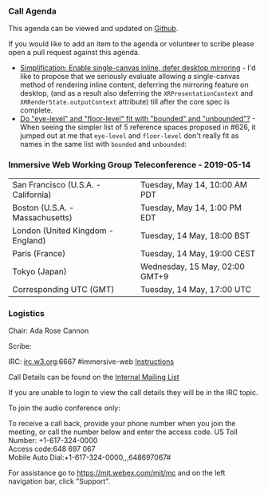 ### Call Agenda

This agenda can be viewed and updated on [Github](https://github.com/immersive-web/administrivia/blob/master/meetings/wg/2019-05-14-Immersive_Web_Working_Group_Teleconference-agenda.md).

If you would like to add an item to the agenda or volunteer to scribe please open a pull request against this agenda.

* [Simplification: Enable single-canvas inline, defer desktop mirroring](https://github.com/immersive-web/webxr/issues/636) - I'd like to propose that we seriously evaluate allowing a single-canvas method of rendering inline content, deferring the mirroring feature on desktop, (and as a result also deferring the `XRPresentationContext` and `XRRenderState.outputContext` attribute) till after the core spec is complete.
* [Do "eye-level" and "floor-level" fit with "bounded" and "unbounded"?](https://github.com/immersive-web/webxr/issues/633) - When seeing the simpler list of 5 reference spaces proposed in #626, it jumped out at me that `eye-level` and `floor-level` don't really fit as names in the same list with `bounded` and `unbounded`:

### Immersive Web Working Group Teleconference - 2019-05-14

<table>
<tr><td> San Francisco (U.S.A. - California) <td> Tuesday, May 14, 10:00 AM PDT
<tr><td> Boston (U.S.A. - Massachusetts) <td> Tuesday, May 14, 1:00 PM EDT
<tr><td> London (United Kingdom - England) <td> Tuesday, 14 May, 18:00 BST
<tr><td> Paris (France) <td> Tuesday, 14 May, 19:00 CEST
<tr><td> Tokyo (Japan) <td> Wednesday, 15 May, 02:00 GMT+9
<tr><td> Corresponding UTC (GMT) <td> Tuesday, 14 May, 17:00 UTC
</table>

### Logistics

Chair: Ada Rose Cannon

Scribe:

IRC: [irc.w3.org](http://irc.w3.org/):6667 #immersive-web [Instructions](https://github.com/immersive-web/administrivia/blob/master/IRC.md)

Call Details can be found on the [Internal Mailing List](https://lists.w3.org/Archives/Member/internal-immersive-web/2019Feb/0002.html)

If you are unable to login to view the call details they will be in the IRC topic.

To join the audio conference only: 

To receive a call back, provide your phone number when you join the meeting, or call the number below and enter the access code.
US Toll Number: +1-617-324-0000  
Access code:648 697 067  
Mobile Auto Dial:+1-617-324-0000,,,648697067#

For assistance go to https://mit.webex.com/mit/mc  and on the left navigation bar, click "Support".
          
